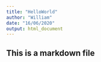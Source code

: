 ```yaml
---
title: "HelloWorld"
author: "William"
date: "16/06/2020"
output: html_document
---
```


## This is a markdown file